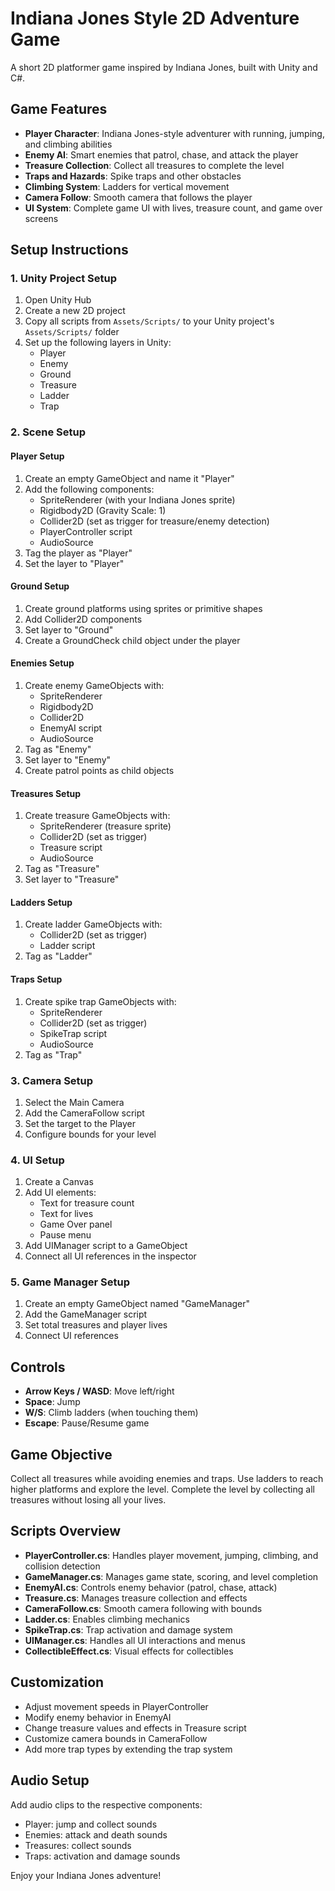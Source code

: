 # Indiana Jones Style 2D Adventure Game

A short 2D platformer game inspired by Indiana Jones, built with Unity and C#.

## Game Features

- **Player Character**: Indiana Jones-style adventurer with running, jumping, and climbing abilities
- **Enemy AI**: Smart enemies that patrol, chase, and attack the player
- **Treasure Collection**: Collect all treasures to complete the level
- **Traps and Hazards**: Spike traps and other obstacles
- **Climbing System**: Ladders for vertical movement
- **Camera Follow**: Smooth camera that follows the player
- **UI System**: Complete game UI with lives, treasure count, and game over screens

## Setup Instructions

### 1. Unity Project Setup
1. Open Unity Hub
2. Create a new 2D project
3. Copy all scripts from `Assets/Scripts/` to your Unity project's `Assets/Scripts/` folder
4. Set up the following layers in Unity:
   - Player
   - Enemy
   - Ground
   - Treasure
   - Ladder
   - Trap

### 2. Scene Setup

#### Player Setup
1. Create an empty GameObject and name it "Player"
2. Add the following components:
   - SpriteRenderer (with your Indiana Jones sprite)
   - Rigidbody2D (Gravity Scale: 1)
   - Collider2D (set as trigger for treasure/enemy detection)
   - PlayerController script
   - AudioSource
3. Tag the player as "Player"
4. Set the layer to "Player"

#### Ground Setup
1. Create ground platforms using sprites or primitive shapes
2. Add Collider2D components
3. Set layer to "Ground"
4. Create a GroundCheck child object under the player

#### Enemies Setup
1. Create enemy GameObjects with:
   - SpriteRenderer
   - Rigidbody2D
   - Collider2D
   - EnemyAI script
   - AudioSource
2. Tag as "Enemy"
3. Set layer to "Enemy"
4. Create patrol points as child objects

#### Treasures Setup
1. Create treasure GameObjects with:
   - SpriteRenderer (treasure sprite)
   - Collider2D (set as trigger)
   - Treasure script
   - AudioSource
2. Tag as "Treasure"
3. Set layer to "Treasure"

#### Ladders Setup
1. Create ladder GameObjects with:
   - Collider2D (set as trigger)
   - Ladder script
2. Tag as "Ladder"

#### Traps Setup
1. Create spike trap GameObjects with:
   - SpriteRenderer
   - Collider2D (set as trigger)
   - SpikeTrap script
   - AudioSource
2. Tag as "Trap"

### 3. Camera Setup
1. Select the Main Camera
2. Add the CameraFollow script
3. Set the target to the Player
4. Configure bounds for your level

### 4. UI Setup
1. Create a Canvas
2. Add UI elements:
   - Text for treasure count
   - Text for lives
   - Game Over panel
   - Pause menu
3. Add UIManager script to a GameObject
4. Connect all UI references in the inspector

### 5. Game Manager Setup
1. Create an empty GameObject named "GameManager"
2. Add the GameManager script
3. Set total treasures and player lives
4. Connect UI references

## Controls

- **Arrow Keys / WASD**: Move left/right
- **Space**: Jump
- **W/S**: Climb ladders (when touching them)
- **Escape**: Pause/Resume game

## Game Objective

Collect all treasures while avoiding enemies and traps. Use ladders to reach higher platforms and explore the level. Complete the level by collecting all treasures without losing all your lives.

## Scripts Overview

- **PlayerController.cs**: Handles player movement, jumping, climbing, and collision detection
- **GameManager.cs**: Manages game state, scoring, and level completion
- **EnemyAI.cs**: Controls enemy behavior (patrol, chase, attack)
- **Treasure.cs**: Manages treasure collection and effects
- **CameraFollow.cs**: Smooth camera following with bounds
- **Ladder.cs**: Enables climbing mechanics
- **SpikeTrap.cs**: Trap activation and damage system
- **UIManager.cs**: Handles all UI interactions and menus
- **CollectibleEffect.cs**: Visual effects for collectibles

## Customization

- Adjust movement speeds in PlayerController
- Modify enemy behavior in EnemyAI
- Change treasure values and effects in Treasure script
- Customize camera bounds in CameraFollow
- Add more trap types by extending the trap system

## Audio Setup

Add audio clips to the respective components:
- Player: jump and collect sounds
- Enemies: attack and death sounds
- Treasures: collect sounds
- Traps: activation and damage sounds

Enjoy your Indiana Jones adventure!
